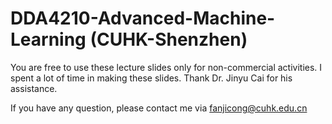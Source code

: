 # DDA4210-Advanced-Machine-Learning (CUHK-Shenzhen)

You are free to use these lecture slides only for non-commercial activities. I spent a lot of time in making these slides. Thank Dr. Jinyu Cai for his assistance.

If you have any question, please contact me via fanjicong@cuhk.edu.cn
